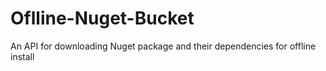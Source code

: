 # Oflline-Nuget-Bucket
An API for downloading Nuget package and their dependencies for offline install
